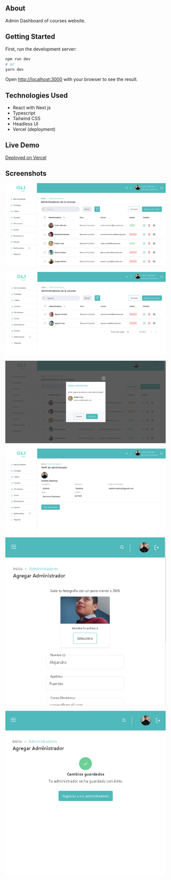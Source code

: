 ## About
Admin Dashboard of courses website.
## Getting Started

First, run the development server:

```bash
npm run dev
# or
yarn dev
```

Open [http://localhost:3000](http://localhost:3000) with your browser to see the result.

## Technologies Used

 - React with Next js
 - Typescript
 - Tailwind CSS
 - Headless UI
 - Vercel (deployment)


## Live Demo
[Deployed on Vercel](https://app-lab-tests.vercel.app/)

## Screenshots

![Admin Page](./screenshots/ss1.png)

![User Instant Search](./screenshots/ss2.png)

![Deleting User](./screenshots/ss3.png)

![User Profile](./screenshots/ss4.png)

![Add User (Mobile)](./screenshots/ss5.png)

![Add User Success Message (Mobile)](./screenshots/ss6.png)


